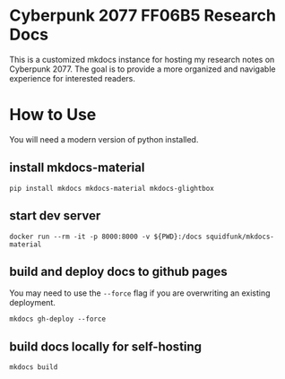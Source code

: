 # Cyberpunk 2077 FF06B5 Research Docs

This is a customized mkdocs instance for hosting my research notes on Cyberpunk 2077. The goal is to provide a more
organized and navigable experience for interested readers.

# How to Use
You will need a modern version of python installed.

## install mkdocs-material
```shell
pip install mkdocs mkdocs-material mkdocs-glightbox
```

## start dev server
```shell
docker run --rm -it -p 8000:8000 -v ${PWD}:/docs squidfunk/mkdocs-material
```


## build and deploy docs to github pages
You may need to use the `--force` flag if you are overwriting an existing
deployment.
```shell
mkdocs gh-deploy --force
```

## build docs locally for self-hosting
```shell
mkdocs build
```

